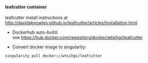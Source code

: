 #### leafcutter container
leafcutter install instructions at http://davidaknowles.github.io/leafcutter/articles/Installation.html

- Dockerhub auto-build:  
    see https://hub.docker.com/repository/docker/wtsihgi/leafcutter

- Convert docker image to singularity:

```
singularity pull docker://wtsihgi/leafcutter
```

